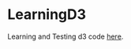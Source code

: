 # LearningD3
Learning and Testing d3 code [here](https://baodnguyen.github.io/LearningD3/LearningD3/index.html).
